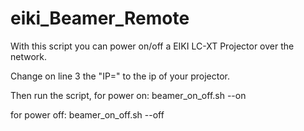 # eiki_Beamer_Remote
With this script you can power on/off a EIKI LC-XT Projector over the network.


Change on line 3 the "IP=" to the ip of your projector.

Then run the script, for power on:
beamer_on_off.sh --on

for power off:
beamer_on_off.sh --off
